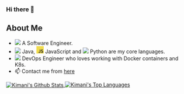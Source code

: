 ### Hi there 👋

<!--
**lennyjuma/lennyjuma** is a ✨ _special_ ✨ repository because its `README.md` (this file) appears on your GitHub profile.

Here are some ideas to get you started:

- 🔭 I’m currently working on ...
- 🌱 I’m currently learning ...
- 👯 I’m looking to collaborate on ...
- 🤔 I’m looking for help with ...
- 💬 Ask me about ...
- 📫 How to reach me: ...
- 😄 Pronouns: ...
- ⚡ Fun fact: ...
-->
## About Me
- <img height="20" src="https://user-images.githubusercontent.com/39645773/160275070-ad7a8f04-38fc-4e8f-b378-5879162a168b.png"> A Software Engineer.
- <img height="20" src="https://img.icons8.com/color/344/java-coffee-cup-logo--v2.png"> Java, <img height="20" src="https://raw.githubusercontent.com/github/explore/80688e429a7d4ef2fca1e82350fe8e3517d3494d/topics/javascript/javascript.png"> JavaScript and <img height="20" src="https://img.icons8.com/color/344/python--v1.png"> Python are my core languages.
- <img height="20" src="https://encrypted-tbn0.gstatic.com/images?q=tbn:ANd9GcQeh30c-3ajGKBFjcNGgKypLfl2SdctxolnVQ&usqp=CAU"> DevOps Engineer who loves working with Docker containers and K8s.
- :mailbox: Contact me from [here](https://kelvinkimani.netlify.app)
<a href="https://github.com/Kelvin-Kimani/github-readme-stats">
  <img align="center" src="https://github-readme-stats.vercel.app/api?username=Kelvin-Kimani&show_icons=true&theme=tokyonight&hide_border=true" alt="Kimani's Github Stats" />
</a>
<a href="https://github.com/Kelvin-Kimani/github-readme-stats">
  <img align="top" src="https://github-readme-stats.vercel.app/api/top-langs/?username=Kelvin-Kimani&layout=compact&theme=tokyonight&hide_border=true" alt="Kimani's Top Languages"/>
</a>
